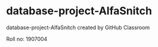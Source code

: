 # database-project-AlfaSnitch
database-project-AlfaSnitch created by GitHub Classroom

Roll no: 1907004
